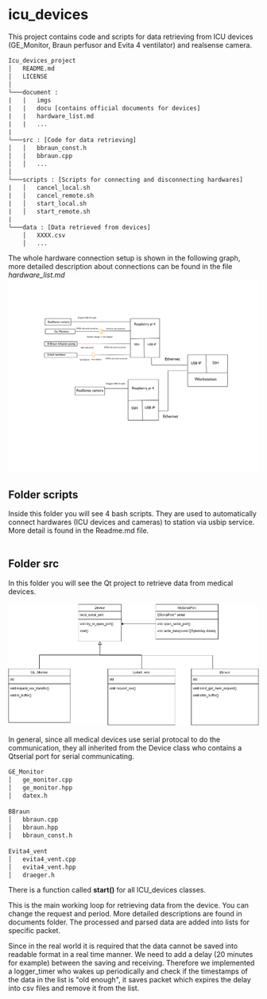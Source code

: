 # icu_devices
This project contains code and scripts for data retrieving from ICU devices (GE_Monitor, Braun perfusor and Evita 4 ventilator) and realsense camera.

```
Icu_devices_project
│   README.md
│   LICENSE    
│
└───document : 
|   |   imgs
|   |   docu [contains official documents for devices]
|   |   hardware_list.md
|   |   ...
|
└───src : [Code for data retrieving]
│   │   bbraun_const.h
│   │   bbraun.cpp
│   │   ...
│   
└───scripts : [Scripts for connecting and disconnecting hardwares]
|   │   cancel_local.sh
|   │   cancel_remote.sh
|   │   start_local.sh
|   │   start_remote.sh
|
└───data : [Data retrieved from devices]
    │   XXXX.csv
    │   ...

```
The whole hardware connection setup is shown in the following graph, more detailed description about connections can be found in the file *hardware_list.md*
<img src="./documents/imgs/Connection.png">
<br>

## Folder **scripts**
Inside this folder you will see 4 bash scripts. They are used to automatically connect hardwares (ICU devices and cameras) to station via usbip service. More detail is found in the Readme.md file.
\
<br>


## Folder **src**
In this folder you will see the Qt project to retrieve data from medical devices. 
\
\
<img src='./documents/imgs/UML.png'>
\
\
In general, since all medical devices use serial protocal to do the communication, they all inherited from the Device class who contains a Qtserial port for serial communicating. 

```
GE_Monitor
│   ge_monitor.cpp
│   ge_monitor.hpp
│   datex.h    

BBraun
│   bbraun.cpp
│   bbraun.hpp
│   bbraun_const.h

Evita4_vent
│   evita4_vent.cpp
│   evita4_vent.hpp
│   draeger.h  

```

There is a function called **start()** for all ICU_devices classes.

This is the main working loop for retrieving data from the device. You can change the request and period. More detailed descriptions are found in documents folder. The processed and parsed data are added into lists for specific packet.

Since in the real world it is required that the data cannot be saved into readable format in a real time manner. We need to add a delay (20 minutes for example) between the saving and receiving. Therefore we implemented a logger_timer who wakes up periodically and check if the timestamps of the data in the list is "old enough", it saves packet which expires the delay into csv files and remove it from the list.
